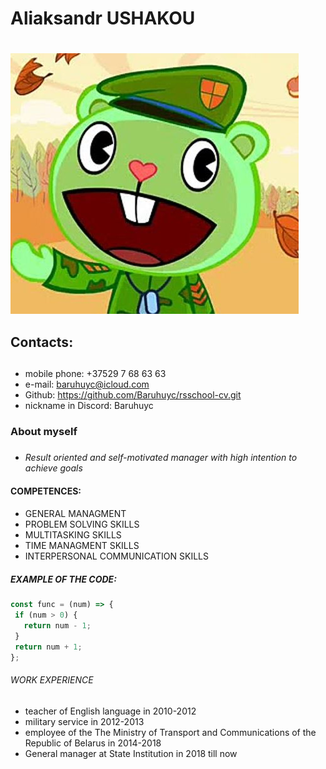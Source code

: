 # **Aliaksandr USHAKOU** <h1>
![Photo](assets/me.JPG)  
 ## **Contacts**: <h2>
 * mobile phone: +37529 7 68 63 63
 * e-mail: baruhuyc@icloud.com
 * Github: https://github.com/Baruhuyc/rsschool-cv.git
 * nickname in Discord: Baruhuyc 
 ### About myself <h3>
 * *Result oriented and self-motivated manager with high intention to achieve goals* 
 #### **COMPETENCES**: <h4> 
 * GENERAL MANAGMENT 
 * PROBLEM SOLVING SKILLS 
 * MULTITASKING SKILLS 
 * TIME MANAGMENT SKILLS
 * INTERPERSONAL COMMUNICATION SKILLS
 ##### EXAMPLE OF THE CODE: <h5>
 ```javascript
const func = (num) => {
  if (num > 0) {
    return num - 1;
  }
  return num + 1;
};
```
###### WORK EXPERIENCE <h6>
* teacher of English language in 2010-2012
* military service in 2012-2013
* employee of the The Ministry of Transport and Communications of the Republic of Belarus in 2014-2018
* General manager at State Institution in 2018 till now

